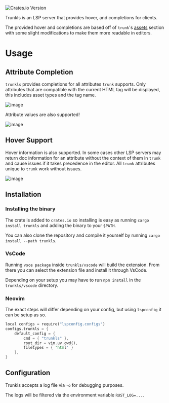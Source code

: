 ![Crates.io Version](https://img.shields.io/crates/v/trunkls)

Trunkls is an LSP server that provides hover, and completions for clients.

The provided hover and completions are based off of `trunk`'s [assets](https://trunkrs.dev/assets/) section with some slight modifications to make them more readable in editors.

# Usage

## Attribute Completion
`trunkls` provides completions for all attributes `trunk` supports. Only attributes that are compatible with the current HTML tag will be displayed, this includes asset types and the tag name.

![image](https://github.com/user-attachments/assets/c28002c9-77c8-4d6f-989b-f7d7fe65c807)

Attribute values are also supported!

![image](https://github.com/user-attachments/assets/854b365d-3293-447a-9811-5ec5c8b9c510)

## Hover Support

Hover information is also supported. 
In some cases other LSP servers may return doc information for an attribute without the context of them in `trunk` and cause issues if it takes precedence in the editor.
All `trunk` attributes unique to `trunk` work without issues.

![image](https://github.com/user-attachments/assets/c855c672-09ef-47b4-b0b5-31b282fa69a7)




## Installation

### Installing the binary

The crate is added to `crates.io` so installing is easy as running `cargo install trunkls` and adding the binary to your `$PATH`.

You can also clone the repository and compile it yourself by running `cargo install --path trunkls`. 

### VsCode
Running `vsce package` inside `trunkls/vscode` will build the extension. From there you can select the extension file and install it through VsCode.

Depending on your setup you may have to run `npm install` in the `trunkls/vscode` directory.

### Neovim
The exact steps will differ depending on your config, but using `lspconfig` it can be setup as so.
```rust
local configs = require("lspconfig.configs")
configs.trunkls = {
	default_config = {
		cmd = { "trunkls" },
		root_dir = vim.uv.cwd(),
		filetypes = { 'html' }
	},
}
```

## Configuration
Trunkls accepts a log file via `-o` for debugging purposes. 

The logs will be filtered via the environment variable `RUST_LOG=...`.
